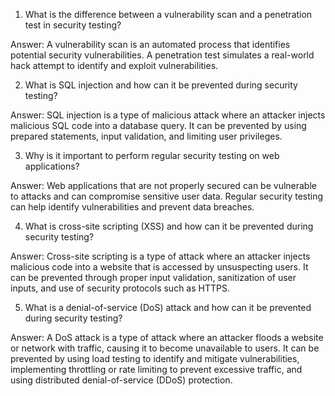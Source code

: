 1. What is the difference between a vulnerability scan and a penetration test in security testing?

Answer: A vulnerability scan is an automated process that identifies potential security vulnerabilities. A penetration test simulates a real-world hack attempt to identify and exploit vulnerabilities.

2. What is SQL injection and how can it be prevented during security testing?

Answer: SQL injection is a type of malicious attack where an attacker injects malicious SQL code into a database query. It can be prevented by using prepared statements, input validation, and limiting user privileges.

3. Why is it important to perform regular security testing on web applications?

Answer: Web applications that are not properly secured can be vulnerable to attacks and can compromise sensitive user data. Regular security testing can help identify vulnerabilities and prevent data breaches.

4. What is cross-site scripting (XSS) and how can it be prevented during security testing?

Answer: Cross-site scripting is a type of attack where an attacker injects malicious code into a website that is accessed by unsuspecting users. It can be prevented through proper input validation, sanitization of user inputs, and use of security protocols such as HTTPS.

5. What is a denial-of-service (DoS) attack and how can it be prevented during security testing?

Answer: A DoS attack is a type of attack where an attacker floods a website or network with traffic, causing it to become unavailable to users. It can be prevented by using load testing to identify and mitigate vulnerabilities, implementing throttling or rate limiting to prevent excessive traffic, and using distributed denial-of-service (DDoS) protection.